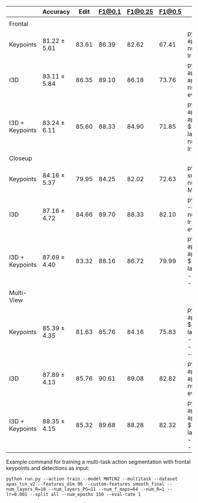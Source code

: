 
|                 	| Accuracy     	| Edit  	| F1@0.1 	| F1@0.25 	| F1@0.5 	| Command                                                                                                                                                                                                                                                                                                                                                                                                    	|
|-----------------	|--------------	|-------	|--------	|---------	|--------	|------------------------------------------------------------------------------------------------------------------------------------------------------------------------------------------------------------------------------------------------------------------------------------------------------------------------------------------------------------------------------------------------------------	|
|                 	|              	|       	|        	|         	|        	|                                                                                                                                                                                                                                                                                                                                                                                                            	|
| Frontal         	|              	|       	|        	|         	|        	|                                                                                                                                                                                                                                                                                                                                                                                                            	|
| Keypoints       	| 81.22 ± 5.61 	| 83.61 	| 86.39  	| 82.62   	| 67.41  	| python run.py --action train --model MHTCN2 --multitask --dataset apas_tcn_v2 --features_dim 96 --custom-features smooth_final --num_layers_R=10 --num_layers_PG=11 --num_f_maps=64 --num_R=1 --lr=0.001 --split all --num_epochs 150 --eval-rate 1                                                                                                                                                        	|
| I3D             	| 83.11 ± 5.84 	| 86.35 	| 89.10  	| 86.18   	| 73.76  	| python run.py --action train --model MHTCN2 --multitask --dataset apas_tcn_v2 --features_dim 2048 --custom-features i3d_frontal_split --append_split_to_features --num_layers_R=10 --num_layers_PG=11 --num_f_maps=64 --num_R=1 --lr=0.001 --split all --num_epochs 150 --eval-rate 1                                                                                                                      	|
| I3D + Keypoints 	| 83.24 ± 6.11 	| 85.60 	| 88.33  	| 84.90   	| 71.85  	| python run.py --action train --model MHTCN2 --multitask --dataset apas_tcn_v2 --features_dim 2144 --custom-features i3d_frontal_split --append_split_to_features --appended-features $REPOSITORY_ROOT/surgical-landmarks/data/apas_tcn_v2/appended_features/smooth_final.json --num_layers_R=10 --num_layers_PG=11 --num_f_maps=64 --num_R=1 --lr=0.001 --split all --num_epochs 150 --eval-rate 1         	|
| Closeup         	|              	|       	|        	|         	|        	|                                                                                                                                                                                                                                                                                                                                                                                                            	|
| Keypoints       	| 84.16 ± 5.37 	| 79.95 	| 84.25  	| 82.02   	| 72.63  	| python run.py --action train --dataset apas_tcn_v2 --custom-features smooth_final_closeup --features_dim 96 --num_layers_R=10 --num_layers_PG=11 --num_f_maps=64 --num_R=1 --lr=0.001 --model MHTCN2 --multitask --split all --num_epochs 150 --eval-rate 1                                                                                                                      	|
| I3D             	| 87.16 ± 4.72 	| 84.66 	| 89.70  	| 88.33   	| 82.10  	| python run.py --action train --dataset apas_tcn_v2 --features_dim 2048 --custom-features i3d_closeup_split --append_split_to_features --num_layers_R=10 --num_layers_PG=11 --num_f_maps=64 --num_R=1 --lr=0.001 --model MHTCN2 --multitask --split all --num_epochs 150 --eval-rate 1                                                                                                                      	|
| I3D + Keypoints 	| 87.69 ± 4.40 	| 83.32 	| 88.16  	| 86.72   	| 79.99  	| python run.py --action train --model MHTCN2 --multitask --dataset apas_tcn_v2 --features_dim 2144 --custom-features i3d_closeup_split --append_split_to_features --appended-features $REPOSITORY_ROOT/surgical-landmarks/data/apas_tcn_v2/appended_features/smooth_final_closeup.json --num_layers_R=10 --num_layers_PG=11 --num_f_maps=64 --num_R=1 --lr=0.001 --split all --num_epochs 150 --eval-rate 1 	|
| Multi-View      	|              	|       	|        	|         	|        	|                                                                                                                                                                                                                                                                                                                                                                                                            	|
| Keypoints       	| 85.39 ± 4.35 	| 81.63 	| 85.76  	| 84.16   	| 75.83  	| python run.py --action train --model MHTCN2 --multitask --dataset apas_tcn_v2 --features_dim 192 --appended-features $REPOSITORY_ROOT/surgical-landmarks/data/apas_tcn_v2/appended_features/smooth_final_closeup.json --custom-features smooth_final --num_layers_R=10 --num_layers_PG=11 --num_f_maps=64 --num_R=1 --lr=0.001 --split all --num_epochs 150 --eval-rate 1                                  	|
| I3D             	| 87.89 ± 4.13 	| 85.76 	| 90.61  	| 89.08   	| 82.82  	| python run.py --action train --model MHTCN2 --multitask --dataset apas_tcn_v2 --features_dim 4096 --custom-features i3d_both_split --append_split_to_features --num_layers_R=10 --num_layers_PG=11 --num_f_maps=64 --num_R=1 --lr=0.001 --split all --num_epochs 150 --eval-rate 1                                                                                                                         	|
| I3D + Keypoints 	| 88.35 ± 4.15 	| 85.32 	| 89.68  	| 88.28   	| 82.32  	| python run.py --action train --model MHTCN2 --multitask --dataset apas_tcn_v2 --features_dim 4288 --custom-features i3d_both_split --append_split_to_features --appended-features $REPOSITORY_ROOT/surgical-landmarks/data/apas_tcn_v2/appended_features/smooth_final_multiview.json --num_layers_R=10 --num_layers_PG=11 --num_f_maps=64 --num_R=1 --lr=0.001 --split all --num_epochs 150 --eval-rate 1  	|

Example command for training a multi-task action segmentation with frontal keypoints and detections as input:
```
python run.py --action train --model MHTCN2 --multitask --dataset apas_tcn_v2 --features_dim 96 --custom-features smooth_final --num_layers_R=10 --num_layers_PG=11 --num_f_maps=64 --num_R=1 --lr=0.001 --split all --num_epochs 150 --eval-rate 1
```